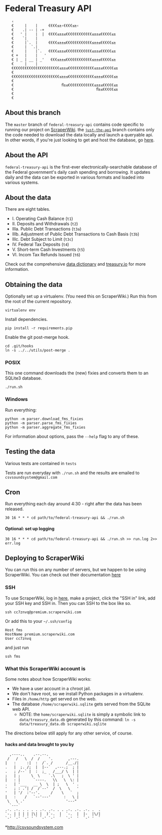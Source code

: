# Federal Treasury API

```
   ‹
   €     |    |     €€€€≤±‹€€€€≤±‹
   €    .| -- | -+
   €   ' |    |  |  €€€€≤±±≤€€€€€€€€€€€€≤±±≤€€€€€≤±
   €    `|    |
   €     |`.  |     €€€€≤±±≤€€€€€€€€€€€€≤±±≤€€€€€≤±
   €     |  `.|
   €     |    |`.   €€€€≤±±≤€€€€€€€€€€€€≤±±≤€€€€€≤±
   € +   |    |   '
   € | _ | __ | _'   €€€≤±±≤€€€€€€€€€€€€≤±±≤€€€€€≤±
   €     |    |
   €€€€€€€€€€€€€€€€€€€€€€≤±±≤€€€€€€€€€€€€≤±±≤€€€€€≤±
   €
   €€€€€€€€€€€€€€€€€€€€€€≤±±≤€€€€€€€€€€€€≤±±≤€€€€€≤±
   €
   €                      ﬂ±≤€€€€€€€€€€€€≤±±≤€€€€€≤±
   €                                      ﬂ±≤€€€€€≤±
   €
   €
```

## About this branch

The `master` branch of `federal-treasury-api` contains code specific to running our project on [ScraperWiki](http://www.scraperwiki.com). the [`just-the-api`](https://github.com/csvsoundsystem/federal-treasury-api/tree/just-the-api) branch contains only the code needed to download the data locally and launch a queryable api. In other words, if you're just looking to get and host the database, go [here](https://github.com/csvsoundsystem/federal-treasury-api/tree/just-the-api).

## About the API

`federal-treasury-api` is the first-ever electronically-searchable database of the Federal government's daily cash spending and borrowing. It updates daily and the data can be exported in various formats and loaded into various systems.

## About the data

There are eight tables.

* I. Operating Cash Balance (`t1`)
* II. Deposits and Withdrawals (`t2`)
* IIIa. Public Debt Transactions (`t3a`)
* IIIb. Adjustment of Public Debt Transactions to Cash Basis (`t3b`)
* IIIc. Debt Subject to Limit (`t3c`)
* IV. Federal Tax Deposits (`t4`)
* V. Short-term Cash Investments (`t5`)
* VI. Incom Tax Refunds Issued (`t6`)

Check out the comprehensive [data dictionary](https://github.com/csvsoundsystem/federal-treasury-api/wiki/Treasury.io-Data-Dictionary) and [treasury.io](http://treasury.io) for more information.

## Obtaining the data

Optionally set up a virtualenv. (You need this on ScraperWiki.)
Run this from the root of the current repository.

    virtualenv env

Install dependencies.

    pip install -r requirements.pip

Enable the git post-merge hook.

    cd .git/hooks
    ln -s ../../utils/post-merge .

### POSIX

This one command downloads the (new) fixies and converts them to an SQLite3 database.

    ./run.sh

### Windows

Run everything:

    python -m parser.download_fms_fixies
    python -m parser.parse_fms_fixies
    python -m parser.aggregate_fms_fixies

For information about options, pass the `--help` flag to any of these.

## Testing the data

Various tests are contained in `tests`

Tests are run everyday with `./run.sh` and  the results are emailed to `csvsoundsystem@gmail.com`

## Cron

Run everything each day around 4:30 - right after the data has been released.

```
30 16 * * * cd path/to/federal-treasury-api && ./run.sh
```

#### Optional: set up logging

```
30 16 * * * cd path/to/federal-treasury-api && ./run.sh >> run.log 2>> err.log
```

## Deploying to ScraperWiki

You can run this on any number of servers, but we happen to be using ScraperWiki.
You can check out their documentation [here](https://beta.scraperwiki.com/help/developer/)

### SSH

To use ScraperWiki, log in [here](https://beta.scraperwiki.com/login),
make a project, click the "SSH in" link, add your SSH key and SSH in.
Then you can SSH to the box like so.

    ssh cc7znvq@premium.scraperwiki.com

Or add this to your `~/.ssh/config`

    Host fms
    HostName premium.scraperwiki.com
    User cc7znvq

and just run

    ssh fms

### What this ScraperWiki account is

Some notes about how ScraperWiki works:

* We have a user account in a chroot jail.
* We don't have root, so we install Python packages in a virtualenv.
* Files in `/home/http` get served on the web.
* The database `/home/scraperwiki.sqlite` gets served from the SQLite web API.
    - NOTE: the `home/scraperwiki.sqlite` is simply a symbolic link to `data/treasury_data.db` generated by this command:
    `ln -s data/treasury_data.db scraperwiki.sqlite`

The directions below still apply for any other service, of course.

#### hacks and data brought to you by

```
  ,----..    .--.--.
 /   /   \  /  /    '.       ,---.
|   :     :|  :  /`. /      /__./|
.   |  ;. /;  |  |--`  ,---.;  ; |
.   ; /--` |  :  ;_   /___/ \  | |
;   | ;     \  \    `.\   ;  \ ' |
|   : |      `----.   \\   \  \: |
.   | '___   __ \  \  | ;   \  ' .
'   ; : .'| /  /`--'  /  \   \   '
'   | '/  :'--'.     /    \   `  ;
|   :    /   `--'---'      :   \ |
 \   \ .'                   '---"
  `---`
.-. .-. . . . . .-. .-. . . .-. .-. .-. .  .
`-. | | | | |\| |  )`-.  |  `-.  |  |-  |\/|
`-' `-' `-' ' ` `-' `-'  `  `-'  '  `-' '  `
```
\*http://csvsoundsystem.com
